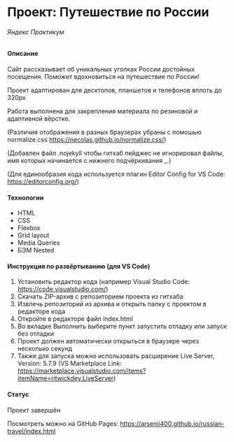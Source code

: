 # Проект: Путешествие по России
###### Яндекс Практикум

#### Описание
Сайт рассказывает об уникальных уголках России достойных посещения. Поможет вдохновиться на путешествие по России! 

Проект адаптирован для десктопов, планшетов и телефонов вплоть до 320px

Работа выполнена для закрепления материала по резиновой и адаптивной вёрстке.

(Различия отображения в разных браузерах убраны с помошью normalize.css https://necolas.github.io/normalize.css/) 

(Добавлен файл .nojekyll чтобы гитхаб пейджес не игнорировал файлы, имя которых начинается с нижнего подчёркивания _.)

(Для единообразия кода используется плагин Editor Config for VS Code: https://editorconfig.org/)

#### Технологии
* HTML 
* CSS
* Flexbox
* Grid layout
* Media Queries
* БЭМ Nested

#### Инструкция по развёртыванию (для VS Code)
1. Установить редактор кода (например Visual Studio Code: https://code.visualstudio.com/)
2. Скачать ZIP-архив с репозиторием проекта из гитхаба
3. Извлечь репозиторий из архива и открыть папку с проектом в редакторе кода
4. Откройте в редакторе файл index.html
4. Во вкладке Выполнить выберите пункт запустить отладку или запуск без отладки
5. Проект должен автоматически открыться в браузере через несколько секунд
6. Также для запуска можно использовать расширение Live Server, Version: 5.7.9 (VS Marketplace Link: https://marketplace.visualstudio.com/items?itemName=ritwickdey.LiveServer)

#### Статус 
Проект завершён

Посмотреть можно на GitHub Pages: https://arsenii400.github.io/russian-travel/index.html
